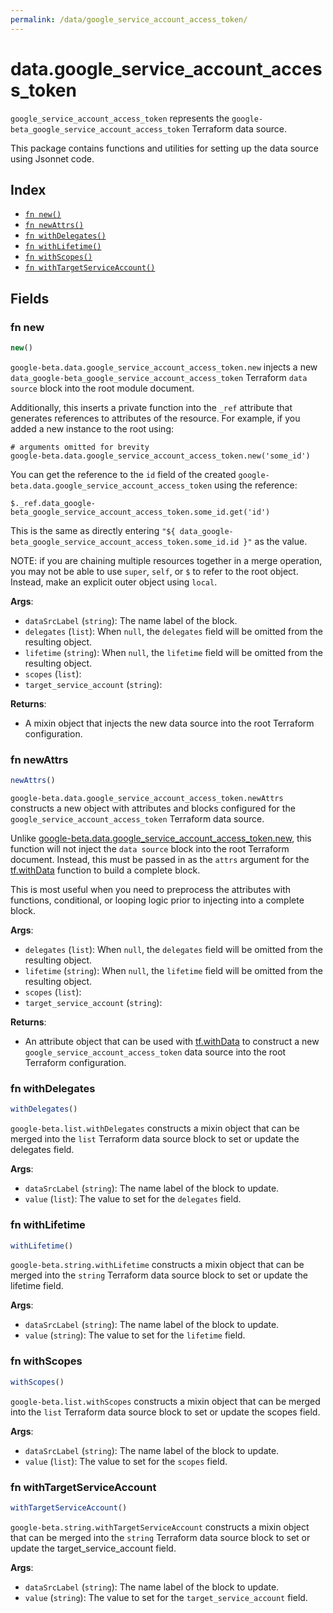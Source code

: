 ```yaml
---
permalink: /data/google_service_account_access_token/
---
```


# data.google_service_account_access_token

`google_service_account_access_token` represents the `google-beta_google_service_account_access_token` Terraform data source.



This package contains functions and utilities for setting up the data source using Jsonnet code.


## Index

* [`fn new()`](#fn-new)
* [`fn newAttrs()`](#fn-newattrs)
* [`fn withDelegates()`](#fn-withdelegates)
* [`fn withLifetime()`](#fn-withlifetime)
* [`fn withScopes()`](#fn-withscopes)
* [`fn withTargetServiceAccount()`](#fn-withtargetserviceaccount)

## Fields

### fn new

```ts
new()
```


`google-beta.data.google_service_account_access_token.new` injects a new `data_google-beta_google_service_account_access_token` Terraform `data source`
block into the root module document.

Additionally, this inserts a private function into the `_ref` attribute that generates references to attributes of the
resource. For example, if you added a new instance to the root using:

    # arguments omitted for brevity
    google-beta.data.google_service_account_access_token.new('some_id')

You can get the reference to the `id` field of the created `google-beta.data.google_service_account_access_token` using the reference:

    $._ref.data_google-beta_google_service_account_access_token.some_id.get('id')

This is the same as directly entering `"${ data_google-beta_google_service_account_access_token.some_id.id }"` as the value.

NOTE: if you are chaining multiple resources together in a merge operation, you may not be able to use `super`, `self`,
or `$` to refer to the root object. Instead, make an explicit outer object using `local`.

**Args**:
  - `dataSrcLabel` (`string`): The name label of the block.
  - `delegates` (`list`):  When `null`, the `delegates` field will be omitted from the resulting object.
  - `lifetime` (`string`):  When `null`, the `lifetime` field will be omitted from the resulting object.
  - `scopes` (`list`): 
  - `target_service_account` (`string`): 

**Returns**:
- A mixin object that injects the new data source into the root Terraform configuration.


### fn newAttrs

```ts
newAttrs()
```


`google-beta.data.google_service_account_access_token.newAttrs` constructs a new object with attributes and blocks configured for the `google_service_account_access_token`
Terraform data source.

Unlike [google-beta.data.google_service_account_access_token.new](#fn-google_service_account_access_tokennew), this function will not inject the `data source`
block into the root Terraform document. Instead, this must be passed in as the `attrs` argument for the
[tf.withData](https://github.com/tf-libsonnet/core/tree/main/docs#fn-withdata) function to build a complete block.

This is most useful when you need to preprocess the attributes with functions, conditional, or looping logic prior to
injecting into a complete block.

**Args**:
  - `delegates` (`list`):  When `null`, the `delegates` field will be omitted from the resulting object.
  - `lifetime` (`string`):  When `null`, the `lifetime` field will be omitted from the resulting object.
  - `scopes` (`list`): 
  - `target_service_account` (`string`): 

**Returns**:
  - An attribute object that can be used with [tf.withData](https://github.com/tf-libsonnet/core/tree/main/docs#fn-withdata) to construct a new `google_service_account_access_token` data source into the root Terraform configuration.


### fn withDelegates

```ts
withDelegates()
```

`google-beta.list.withDelegates` constructs a mixin object that can be merged into the `list`
Terraform data source block to set or update the delegates field.



**Args**:
  - `dataSrcLabel` (`string`): The name label of the block to update.
  - `value` (`list`): The value to set for the `delegates` field.


### fn withLifetime

```ts
withLifetime()
```

`google-beta.string.withLifetime` constructs a mixin object that can be merged into the `string`
Terraform data source block to set or update the lifetime field.



**Args**:
  - `dataSrcLabel` (`string`): The name label of the block to update.
  - `value` (`string`): The value to set for the `lifetime` field.


### fn withScopes

```ts
withScopes()
```

`google-beta.list.withScopes` constructs a mixin object that can be merged into the `list`
Terraform data source block to set or update the scopes field.



**Args**:
  - `dataSrcLabel` (`string`): The name label of the block to update.
  - `value` (`list`): The value to set for the `scopes` field.


### fn withTargetServiceAccount

```ts
withTargetServiceAccount()
```

`google-beta.string.withTargetServiceAccount` constructs a mixin object that can be merged into the `string`
Terraform data source block to set or update the target_service_account field.



**Args**:
  - `dataSrcLabel` (`string`): The name label of the block to update.
  - `value` (`string`): The value to set for the `target_service_account` field.
